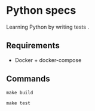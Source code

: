 # Python specs

Learning Python by writing tests .


## Requirements

- Docker + docker-compose


## Commands

```
make build

make test
```
